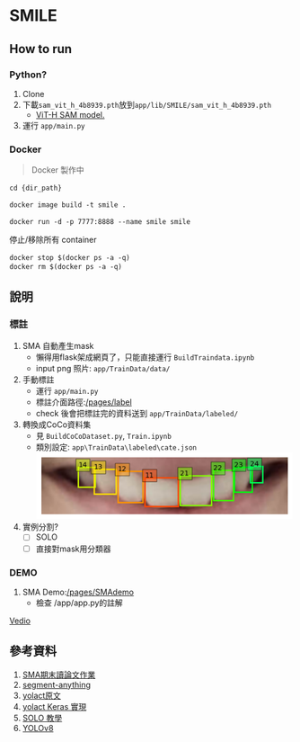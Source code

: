# SMILE
## How to run

### Python?
1. Clone
2. 下載`sam_vit_h_4b8939.pth`放到`app/lib/SMILE/sam_vit_h_4b8939.pth`
   -  [ViT-H SAM model.](https://dl.fbaipublicfiles.com/segment_anything/sam_vit_h_4b8939.pth)
3. 運行 `app/main.py`



### Docker
>Docker 製作中

```shell
cd {dir_path}
```

```shell
docker image build -t smile .
```
```shell
docker run -d -p 7777:8888 --name smile smile
```

停止/移除所有 container
```shell
docker stop $(docker ps -a -q)
docker rm $(docker ps -a -q)
```

## 說明
### 標註
1. SMA 自動產生mask
    - 懶得用flask架成網頁了，只能直接運行 `BuildTraindata.ipynb`
    - input png 照片: `app/TrainData/data/`
1. 手動標註
    - 運行 `app/main.py`
    - 標註介面路徑:[/pages/label](/pages/label)
    - check 後會把標註完的資料送到 `app/TrainData/labeled/`
2. 轉換成CoCo資料集
    - 見 `BuildCoCoDataset.py`, `Train.ipynb`
    - 類別設定: `app\TrainData\labeled\cate.json`
![Alt text](DEMO/coco.png)
3. 實例分割?
    - [ ] SOLO
    - [ ] 直接對mask用分類器

### DEMO

1. SMA Demo:[/pages/SMAdemo](/pages/SMAdemo)
    - 檢查 /app/app.py的註解



[Vedio](https://user-images.githubusercontent.com/106435999/236290831-b03c69f1-92e4-4398-9301-e7288f5ceb6f.mp4)

## 參考資料

1. [SMA期末讀論文作業](https://github.com/hsiu-chan/SMILE/blob/main/Document/%E8%AE%80SMA.pdf)
2. [segment-anything](https://github.com/facebookresearch/segment-anything)
3. [yolact原文](https://github.com/dbolya/yolact)
1. [yolact Keras 實現](
https://github.com/bubbliiiing/yolact-keras)
4. [SOLO 教學](https://medium.com/ching-i/solov2-%E8%A8%93%E7%B7%B4%E6%95%99%E5%AD%B8-90591960b5c7)
5. [YOLOv8](https://docs.ultralytics.com/zh/)

